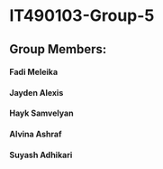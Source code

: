 # IT490103-Group-5

## Group Members:
#### Fadi Meleika
#### Jayden Alexis
#### Hayk Samvelyan
#### Alvina Ashraf
#### Suyash Adhikari
